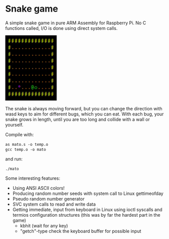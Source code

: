 # Snake game
A simple snake game in pure ARM Assembly for Raspberry Pi. No C functions called, I/O is done using direct system calls.

![Snake game](https://github.com/haperofi/asm_snake/blob/main/giffed_snake.gif)

The snake is always moving forward, but you can change the
direction with wasd keys to aim for different bugs, which you can eat. With each bug, your snake grows
in length, until you are too long and collide with a wall or yourself.

Compile with:
```
as mato.s -o temp.o
gcc temp.o -o mato
```
and run:
```
./mato
```
Some interesting features:
* Using ANSI ASCII colors!
* Producing random number seeds with system call to Linux gettimeofday
* Pseudo random number generator
* SVC system calls to read and write data
* Getting immediate, input from keyboard in Linux using ioctl syscalls and termios configuration structures (this was by far the hardest part in the game)
  * kbhit (wait for any key)
  * "getch"-type check the keyboard buffer for possible input

